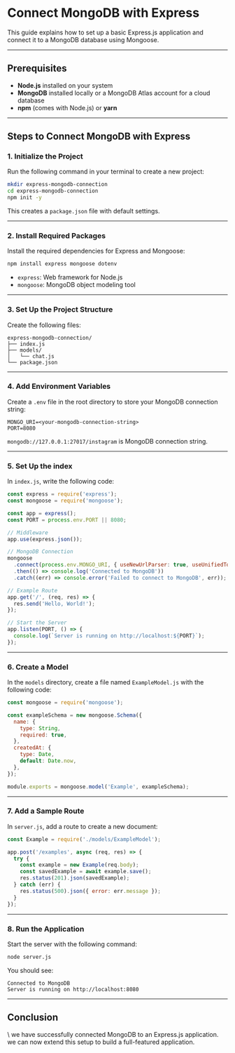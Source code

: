 # Connect MongoDB with Express

This guide explains how to set up a basic Express.js application and connect it to a MongoDB database using Mongoose.

---

## Prerequisites

- **Node.js** installed on your system
- **MongoDB** installed locally or a MongoDB Atlas account for a cloud database
- **npm** (comes with Node.js) or **yarn**

---

## Steps to Connect MongoDB with Express

### 1. Initialize the Project

Run the following command in your terminal to create a new project:

```bash
mkdir express-mongodb-connection
cd express-mongodb-connection
npm init -y
```

This creates a `package.json` file with default settings.

---

### 2. Install Required Packages

Install the required dependencies for Express and Mongoose:

```bash
npm install express mongoose dotenv
```

- `express`: Web framework for Node.js
- `mongoose`: MongoDB object modeling tool

---

### 3. Set Up the Project Structure

Create the following files:

```
express-mongodb-connection/
├── index.js
├── models/
│   └── chat.js
└── package.json
```

---

### 4. Add Environment Variables

Create a `.env` file in the root directory to store your MongoDB connection string:

```
MONGO_URI=<your-mongodb-connection-string>
PORT=8080
```

 `mongodb://127.0.0.1:27017/instagram` is  MongoDB connection string.

---

### 5. Set Up the index

In `index.js`, write the following code:

```javascript
const express = require('express');
const mongoose = require('mongoose');

const app = express();
const PORT = process.env.PORT || 8080;

// Middleware
app.use(express.json());

// MongoDB Connection
mongoose
  .connect(process.env.MONGO_URI, { useNewUrlParser: true, useUnifiedTopology: true })
  .then(() => console.log('Connected to MongoDB'))
  .catch((err) => console.error('Failed to connect to MongoDB', err));

// Example Route
app.get('/', (req, res) => {
  res.send('Hello, World!');
});

// Start the Server
app.listen(PORT, () => {
  console.log(`Server is running on http://localhost:${PORT}`);
});
```

---

### 6. Create a Model

In the `models` directory, create a file named `ExampleModel.js` with the following code:

```javascript
const mongoose = require('mongoose');

const exampleSchema = new mongoose.Schema({
  name: {
    type: String,
    required: true,
  },
  createdAt: {
    type: Date,
    default: Date.now,
  },
});

module.exports = mongoose.model('Example', exampleSchema);
```

---

### 7. Add a Sample Route

In `server.js`, add a route to create a new document:

```javascript
const Example = require('./models/ExampleModel');

app.post('/examples', async (req, res) => {
  try {
    const example = new Example(req.body);
    const savedExample = await example.save();
    res.status(201).json(savedExample);
  } catch (err) {
    res.status(500).json({ error: err.message });
  }
});
```

---

### 8. Run the Application

Start the server with the following command:

```bash
node server.js
```

You should see:

```
Connected to MongoDB
Server is running on http://localhost:8080
```

---
## Conclusion

\ we have successfully connected MongoDB to an Express.js application. we can now extend this setup to build a full-featured application.
